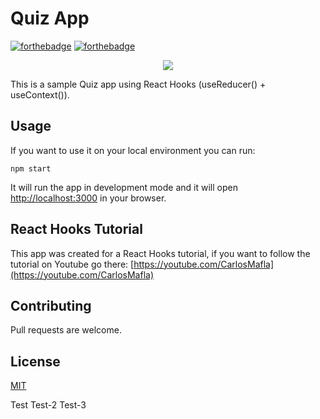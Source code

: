 # Quiz App

[![forthebadge](https://forthebadge.com/images/badges/fuck-it-ship-it.svg)](https://forthebadge.com)
[![forthebadge](https://forthebadge.com/images/badges/made-with-javascript.svg)](https://forthebadge.com)

<p align="center">
    <img src="https://i.imgur.com/NtxQwtR.gif">
</p>

This is a sample Quiz app using React Hooks (useReducer() + useContext()).

## Usage

If you want to use it on your local environment you can run:

`npm start`

It will run the app in development mode and it will open [http://localhost:3000](http://localhost:3000) in your browser.

## React Hooks Tutorial

This app was created for a React Hooks tutorial, if you want to follow the tutorial on Youtube go there: [https://youtube.com/CarlosMafla](https://youtube.com/CarlosMafla)

## Contributing

Pull requests are welcome.

## License

[MIT](https://choosealicense.com/licenses/mit/)


Test
Test-2
Test-3
